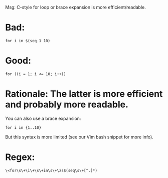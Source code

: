 Msg: C-style for loop or brace expansion is more efficient/readable.

# Bad:

    for i in $(seq 1 10)

# Good:

    for ((i = 1; i <= 10; i++))

# Rationale: The latter is more efficient and probably more readable.

You can also use a brace expansion:

    for i in {1..10}

But this syntax is more limited (see our Vim bash snippet for more info).

# Regex:

    \<for\s\+\i\+\s\+in\s\+\zs$(seq\s\+[^.]*)

